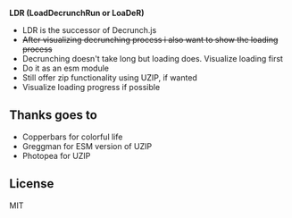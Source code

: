 **LDR (LoadDecrunchRun or LoaDeR)**

- LDR is the successor of Decrunch.js
- ~~After visualizing decrunching process i also want to show the loading process~~
- Decrunching doesn't take long but loading does. Visualize loading first
- Do it as an esm module
- Still offer zip functionality using UZIP, if wanted
- Visualize loading progress if possible

## Thanks goes to
- Copperbars for colorful life
- Greggman for ESM version of UZIP
- Photopea for UZIP

## License
MIT